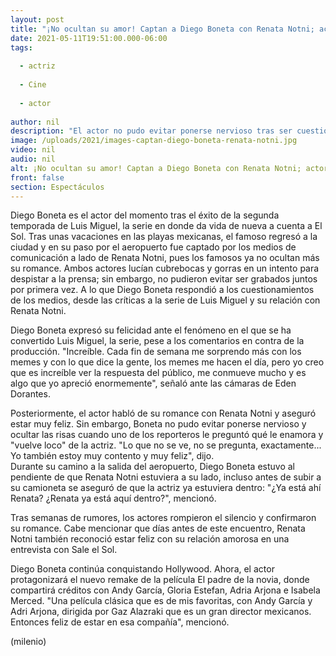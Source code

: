 ```yaml
---
layout: post
title: "¡No ocultan su amor! Captan a Diego Boneta con Renata Notni; actor habla de su romance"
date: 2021-05-11T19:51:00.000-06:00
tags:
  
  - actriz
  
  - Cine
  
  - actor
  
author: nil
description: "El actor no pudo evitar ponerse nervioso tras ser cuestionado sobre que le vuelve loco de Renata Notni; además habló de las críticas a 'Luis Miguel, la serie'. "
image: /uploads/2021/images-captan-diego-boneta-renata-notni.jpg
video: nil
audio: nil
alt: ¡No ocultan su amor! Captan a Diego Boneta con Renata Notni; actor habla de su romance
front: false
section: Espectáculos
---
```


Diego Boneta es el actor del momento tras el éxito de la segunda temporada de Luis Miguel, la serie en donde da vida de nueva a cuenta a El Sol. Tras unas vacaciones en las playas mexicanas, el famoso regresó a la ciudad y en su paso por el aeropuerto fue captado por los medios de comunicación a lado de Renata Notni, pues los famosos ya no ocultan más su romance.  Ambos actores lucían cubrebocas y gorras en un intento para despistar a la prensa; sin embargo, no pudieron evitar ser grabados juntos por primera vez. A lo que Diego Boneta respondió a los cuestionamientos de los medios, desde las críticas a la serie de Luis Miguel y su relación con Renata Notni.  

Diego Boneta expresó su felicidad ante el fenómeno en el que se ha convertido Luis Miguel, la serie, pese a los comentarios en contra de la producción.  "Increíble. Cada fin de semana me sorprendo más con los memes y con lo que dice la gente, los memes me hacen el día, pero yo creo que es increíble ver la respuesta del público, me conmueve mucho y es algo que yo apreció enormemente", señaló ante las cámaras de Eden Dorantes.  

Posteriormente, el actor habló de su romance con Renata Notni y aseguró estar muy feliz. Sin embargo, Boneta no pudo evitar ponerse nervioso y ocultar las risas cuando uno de los reporteros le preguntó qué le enamora y "vuelve loco" de la actriz.  "Lo que no se ve, no se pregunta, exactamente... Yo también estoy muy contento y muy feliz", dijo.  
Durante su camino a la salida del aeropuerto, Diego Boneta estuvo al pendiente de que Renata Notni estuviera a su lado, incluso antes de subir a su camioneta se aseguró de que la actriz ya estuviera dentro: "¿Ya está ahí Renata? ¿Renata ya está aquí dentro?", mencionó.  

Tras semanas de rumores, los actores rompieron el silencio y confirmaron su romance. Cabe mencionar que días antes de este encuentro, Renata Notni también reconoció estar feliz con su relación amorosa en una entrevista con Sale el Sol.  

Diego Boneta continúa conquistando Hollywood. Ahora, el actor protagonizará el nuevo remake de la película El padre de la novia, donde compartirá créditos con Andy García, Gloria Estefan, Adria Arjona e Isabela Merced.  "Una película clásica que es de mis favoritas, con Andy García y Adri Arjona, dirigida por Gaz Alazraki que es un gran director mexicanos. Entonces feliz de estar en esa compañía", mencionó.

(milenio)